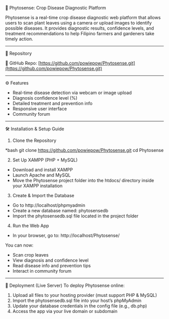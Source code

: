 🌿 Phytosense: Crop Disease Diagnostic Platform

Phytosense is a real-time crop disease diagnostic web platform that allows users to scan plant leaves using a camera or upload images to identify possible diseases. It provides diagnostic results, confidence levels, and treatment recommendations to help Filipino farmers and gardeners take timely action.

---
📂 Repository

🔗 GitHub Repo: [https://github.com/powiepow/Phytosense.git](https://github.com/powiepow/Phytosense.git)

---
⚙️ Features

- Real-time disease detection via webcam or image upload  
- Diagnosis confidence level (%)  
- Detailed treatment and prevention info  
- Responsive user interface  
- Community forum 

---
🛠️ Installation & Setup Guide
1. Clone the Repository

*bash
git clone https://github.com/powiepow/Phytosense.git
cd Phytosense

2. Set Up XAMPP (PHP + MySQL)
- Download and install XAMPP
- Launch Apache and MySQL
- Move the Phytosense project folder into the htdocs/ directory inside your XAMPP installation

3. Create & Import the Database
- Go to http://localhost/phpmyadmin
- Create a new database named:  phytosensedb
- Import the phytosensedb.sql file located in the project folder

4. Run the Web App
- In your browser, go to:    http://localhost/Phytosense/

You can now:
- Scan crop leaves
- View diagnosis and confidence level
- Read disease info and prevention tips
- Interact in community forum

---

🚀 Deployment (Live Server)
To deploy Phytosense online:
1. Upload all files to your hosting provider (must support PHP & MySQL)
2. Import the phytosensedb.sql file into your host’s phpMyAdmin
3. Update your database credentials in the config file (e.g., db.php)
4. Access the app via your live domain or subdomain


